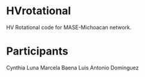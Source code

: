 # HVrotational

HV Rotational code for MASE-Michoacan network. 

# Participants
Cynthia Luna
Marcela Baena
Luis Antonio Dominguez

